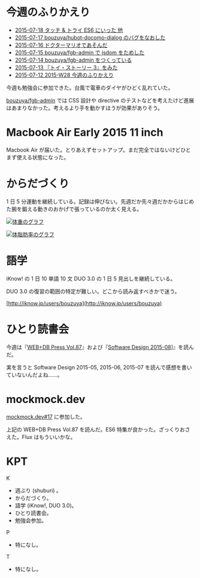 # 今週のふりかえり

- [2015-07-18 タッチ & トライ ES6 にいった 他][2015-07-18]
- [2015-07-17 bouzuya/hubot-docomo-dialog のバグをなおした][2015-07-17]
- [2015-07-16 ドクターマリオであそんだ][2015-07-16]
- [2015-07-15 bouzuya/fgb-admin で jsdom をためした][2015-07-15]
- [2015-07-14 bouzuya/fgb-admin をつくっている][2015-07-14]
- [2015-07-13 『トイ・ストーリー 3』をみた][2015-07-13]
- [2015-07-12 2015-W28 今週のふりかえり][2015-07-12]

今週も勉強会に参加できた。台風で電車のダイヤがひどく乱れていた。

[bouzuya/fgb-admin][] では CSS 設計や directive のテストなどを考えたけど進展はあまりなかった。考えるより手を動かすほうが効果がありそう。

# Macbook Air Early 2015 11 inch

Macbook Air が届いた。とりあえずセットアップ。まだ完全ではないけどひとまず使える状態になった。

# からだづくり

1 日 5 分運動を継続している。記録は伸びない。先週だか先々週だかからはじめた腕を鍛える動きのおかげで張っているのか太く見える。

[![体重のグラフ][graph-weight-img]][graph-weight-url]

[![体脂肪率のグラフ][graph-percent-img]][graph-percent-url]

# 語学

iKnow! の 1 日 10 単語 10 文 DUO 3.0 の 1 日 5 見出しを継続している。

DUO 3.0 の復習の範囲の特定が難しい。どこから読み返すべきかで迷う。

[http://iknow.jp/users/bouzuya](http://iknow.jp/users/bouzuya)

# ひとり読書会

今週は『[WEB+DB Press Vol.87](http://www.amazon.co.jp/dp/4774173703/)』および『[Software Design 2015-08](http://www.amazon.co.jp/dp/B00XVN1OSU/)]』を読んだ。

実を言うと Software Design 2015-05, 2015-06, 2015-07 を読んで感想を書いていないんだよね……。

# mockmock.dev

[mockmock.dev#17](http://mockmock.connpass.com/event/17589/) に参加した。

上記の WEB+DB Press Vol.87 を読んだ。ES6 特集が良かった。ざっくりおさえた。Flux はもういいかな。

# KPT

K

- 週ぶり (shuburi) 。
- からだづくり。
- 語学 (iKnow!, DUO 3.0)。
- ひとり読書会。
- 勉強会参加。

P

- 特になし。

T

- 特になし。

[graph-percent-img]: http://graph.hatena.ne.jp/bouzuya/graph?graphname=percent&startdate=2015-01-01&enddate=2015-07-19
[graph-percent-url]: http://graph.hatena.ne.jp/bouzuya/percent/?startdate=2015-01-01&enddate=2015-07-19
[graph-weight-img]: http://graph.hatena.ne.jp/bouzuya/graph?graphname=weight&startdate=2015-01-01&enddate=2015-07-19
[graph-weight-url]: http://graph.hatena.ne.jp/bouzuya/weight/?startdate=2015-01-01&enddate=2015-07-19
[shuburi]: http://shuburi.org
[2015-07-18]: https://blog.bouzuya.net/2015/07/18/
[2015-07-17]: https://blog.bouzuya.net/2015/07/17/
[2015-07-16]: https://blog.bouzuya.net/2015/07/16/
[2015-07-15]: https://blog.bouzuya.net/2015/07/15/
[2015-07-14]: https://blog.bouzuya.net/2015/07/14/
[2015-07-13]: https://blog.bouzuya.net/2015/07/13/
[2015-07-12]: https://blog.bouzuya.net/2015/07/12/
[bouzuya/fgb-admin]: https://github.com/bouzuya/fgb-admin

